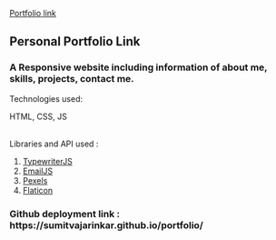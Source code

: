 <a href="https://sumitportfolio.netlify.app/">Portfolio link</a>
<h2>Personal Portfolio Link</h2>
<h3>A Responsive website including information of about me, skills, projects, contact me.</h3>

<p>Technologies used:</p>
<span>HTML, CSS, JS</span><br>
<br>
<p>Libraries and API used :</p>
<ol>
    <li><a href="https://github.com/tameemsafi/typewriterjs" target="_blank">TypewriterJS</a></li>
    <li><a href="https://www.emailjs.com/" target="_blank">EmailJS</a></li>
    <li><a href="https://www.pexels.com/" target="_blank">Pexels</a></li>
    <li><a href="https://www.flaticon.com/?k=1610076745299" target="_blank">Flaticon</a></li>
</ol>

<h3>Github deployment link : https://sumitvajarinkar.github.io/portfolio/</h3>

